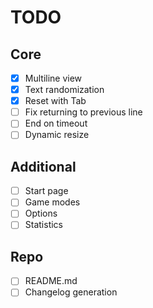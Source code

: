 # TODO

## Core

- [x] Multiline view
- [x] Text randomization
- [x] Reset with Tab
- [ ] Fix returning to previous line
- [ ] End on timeout
- [ ] Dynamic resize

## Additional

- [ ] Start page
- [ ] Game modes
- [ ] Options
- [ ] Statistics

## Repo

- [ ] README.md
- [ ] Changelog generation
